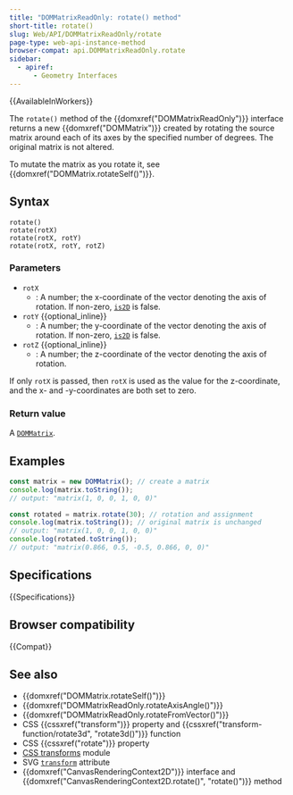 ```yaml
---
title: "DOMMatrixReadOnly: rotate() method"
short-title: rotate()
slug: Web/API/DOMMatrixReadOnly/rotate
page-type: web-api-instance-method
browser-compat: api.DOMMatrixReadOnly.rotate
sidebar:
  - apiref:
      - Geometry Interfaces
---
```


{{AvailableInWorkers}}

The `rotate()` method of the {{domxref("DOMMatrixReadOnly")}} interface returns a new {{domxref("DOMMatrix")}} created by rotating the source matrix around each of its axes by the specified number of degrees. The original matrix is not altered.

To mutate the matrix as you rotate it, see {{domxref("DOMMatrix.rotateSelf()")}}.

## Syntax

```js-nolint
rotate()
rotate(rotX)
rotate(rotX, rotY)
rotate(rotX, rotY, rotZ)
```

### Parameters

- `rotX`
  - : A number; the x-coordinate of the vector denoting the axis of rotation. If non-zero, [`is2D`](/en-US/docs/Web/API/DOMMatrixReadOnly/is2D) is false.
- `rotY` {{optional_inline}}
  - : A number; the y-coordinate of the vector denoting the axis of rotation. If non-zero, [`is2D`](/en-US/docs/Web/API/DOMMatrixReadOnly/is2D) is false.
- `rotZ` {{optional_inline}}
  - : A number; the z-coordinate of the vector denoting the axis of rotation.

If only `rotX` is passed, then `rotX` is used as the value for the z-coordinate, and the x- and -y-coordinates are both set to zero.

### Return value

A [`DOMMatrix`](/en-US/docs/Web/API/DOMMatrix).

## Examples

```js
const matrix = new DOMMatrix(); // create a matrix
console.log(matrix.toString());
// output: "matrix(1, 0, 0, 1, 0, 0)"

const rotated = matrix.rotate(30); // rotation and assignment
console.log(matrix.toString()); // original matrix is unchanged
// output: "matrix(1, 0, 0, 1, 0, 0)"
console.log(rotated.toString());
// output: "matrix(0.866, 0.5, -0.5, 0.866, 0, 0)"
```

## Specifications

{{Specifications}}

## Browser compatibility

{{Compat}}

## See also

- {{domxref("DOMMatrix.rotateSelf()")}}
- {{domxref("DOMMatrixReadOnly.rotateAxisAngle()")}}
- {{domxref("DOMMatrixReadOnly.rotateFromVector()")}}
- CSS {{cssxref("transform")}} property and {{cssxref("transform-function/rotate3d", "rotate3d()")}} function
- CSS {{cssxref("rotate")}} property
- [CSS transforms](/en-US/docs/Web/CSS/CSS_transforms) module
- SVG [`transform`](/en-US/docs/Web/SVG/Reference/Attribute/transform) attribute
- {{domxref("CanvasRenderingContext2D")}} interface and {{domxref("CanvasRenderingContext2D.rotate()", "rotate()")}} method
